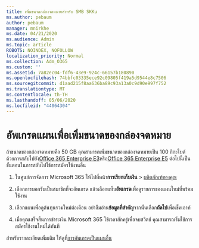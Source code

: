 ```yaml
---
title: เพิ่มขนาดกล่องจดหมายสําหรับ SMB SKKu
ms.author: pebaum
author: pebaum
manager: mnirkhe
ms.date: 04/21/2020
ms.audience: Admin
ms.topic: article
ROBOTS: NOINDEX, NOFOLLOW
localization_priority: Normal
ms.collection: Adm_O365
ms.custom: ''
ms.assetid: 7a82ec04-fdf6-43e9-924c-66157b180890
ms.openlocfilehash: 74bbfc03335ece92c09805f419a5d9544e8c7506
ms.sourcegitcommit: d1aad215f8aa636ba89c93a13a0c9d90e997f752
ms.translationtype: MT
ms.contentlocale: th-TH
ms.lasthandoff: 05/06/2020
ms.locfileid: "44064304"
---
```

# <a name="upgrade-plans-to-increase-mailbox-size"></a>อัพเกรดแผนเพื่อเพิ่มขนาดของกล่องจดหมาย

ถ้าขนาดของกล่องจดหมายคือ 50 GB คุณสามารถเพิ่มขนาดของกล่องจดหมายเป็น 100 กิกะไบต์ ด้วยการสลับไปยัง[Office 365 Enterprise E3](https://products.office.com/business/office-365-enterprise-e3-business-software)หรือ[Office 365 Enterprise E5](https://products.office.com/business/office-365-enterprise-e5-business-software) ต่อไปนี้เป็นขั้นตอนในการสลับไปใช้การสมัครใช้งานอื่น
  
1. ในศูนย์การจัดการ Microsoft 365 ให้ไปที่หน้า**การเรียกเก็บเงิน** > [ผลิตภัณฑ์ของคุณ](https://go.microsoft.com/fwlink/p/?linkid=842054)

2. เลือกการบอกรับเป็นสมาชิกที่จะอัพเกรด แล้วเลือกแท็บ**อัพเกรด**เพื่อดูรายการของแผนใหม่ที่พร้อมใช้งาน

3. เลือกแผนเพื่อดูต้นทุนรวมใหม่ต่อเดือน อย่าลืมอ่าน**ข้อมูลที่สําคัญ**จากนั้นเลือก**ถัดไป**เพื่อเช็คเอาท์

4. เมื่อคุณเสร็จสิ้นการชําระเงิน Microsoft 365 ใช้เวลาสักครู่เพื่อจบสวิตช์ คุณสามารถเริ่มใช้การสมัครใช้งานใหม่ได้ทันที

สําหรับรายละเอียดเพิ่มเติม ให้ดูที่[การอัพเกรดเป็นแผนอื่น](https://docs.microsoft.com/microsoft-365/commerce/subscriptions/upgrade-to-different-plan)
